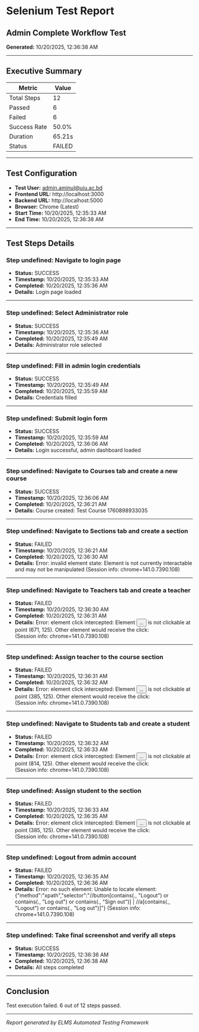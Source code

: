 # Selenium Test Report

## Admin Complete Workflow Test

**Generated:** 10/20/2025, 12:36:38 AM

---

## Executive Summary

| Metric | Value |
|--------|-------|
| Total Steps | 12 |
| Passed | 6 |
| Failed | 6 |
| Success Rate | 50.0% |
| Duration | 65.21s |
| Status | FAILED |

---

## Test Configuration

- **Test User:** admin.aminul@uiu.ac.bd
- **Frontend URL:** http://localhost:3000
- **Backend URL:** http://localhost:5000
- **Browser:** Chrome (Latest)
- **Start Time:** 10/20/2025, 12:35:33 AM
- **End Time:** 10/20/2025, 12:36:38 AM

---

## Test Steps Details


### Step undefined: Navigate to login page

- **Status:** SUCCESS
- **Timestamp:** 10/20/2025, 12:35:33 AM
- **Completed:** 10/20/2025, 12:35:36 AM
- **Details:** Login page loaded

---


### Step undefined: Select Administrator role

- **Status:** SUCCESS
- **Timestamp:** 10/20/2025, 12:35:36 AM
- **Completed:** 10/20/2025, 12:35:49 AM
- **Details:** Administrator role selected

---


### Step undefined: Fill in admin login credentials

- **Status:** SUCCESS
- **Timestamp:** 10/20/2025, 12:35:49 AM
- **Completed:** 10/20/2025, 12:35:59 AM
- **Details:** Credentials filled

---


### Step undefined: Submit login form

- **Status:** SUCCESS
- **Timestamp:** 10/20/2025, 12:35:59 AM
- **Completed:** 10/20/2025, 12:36:06 AM
- **Details:** Login successful, admin dashboard loaded

---


### Step undefined: Navigate to Courses tab and create a new course

- **Status:** SUCCESS
- **Timestamp:** 10/20/2025, 12:36:06 AM
- **Completed:** 10/20/2025, 12:36:21 AM
- **Details:** Course created: Test Course 1760898933035

---


### Step undefined: Navigate to Sections tab and create a section

- **Status:** FAILED
- **Timestamp:** 10/20/2025, 12:36:21 AM
- **Completed:** 10/20/2025, 12:36:30 AM
- **Details:** Error: invalid element state: Element is not currently interactable and may not be manipulated
  (Session info: chrome=141.0.7390.108)

---


### Step undefined: Navigate to Teachers tab and create a teacher

- **Status:** FAILED
- **Timestamp:** 10/20/2025, 12:36:30 AM
- **Completed:** 10/20/2025, 12:36:31 AM
- **Details:** Error: element click intercepted: Element <button type="button" role="tab" aria-selected="false" aria-controls="radix-_r_5_-content-teachers" data-state="inactive" id="radix-_r_5_-trigger-teachers" data-slot="tabs-trigger" class="data-[state=active]:bg-background dark:data-[state=active]:text-foreground focus-visible:border-ring focus-visible:ring-ring/50 focus-visible:outline-ring dark:data-[state=active]:border-input dark:data-[state=active]:bg-input/30 text-foreground dark:text-muted-foreground inline-flex h-[calc(100%-1px)] flex-1 items-center justify-center gap-1.5 rounded-md border border-transparent px-2 py-1 text-sm font-medium whitespace-nowrap transition-[color,box-shadow] focus-visible:ring-[3px] focus-visible:outline-1 disabled:pointer-events-none disabled:opacity-50 data-[state=active]:shadow-sm [&amp;_svg]:pointer-events-none [&amp;_svg]:shrink-0 [&amp;_svg:not([class*='size-'])]:size-4 glassmorphic hover:glow-green" tabindex="-1" data-orientation="horizontal" data-radix-collection-item="">...</button> is not clickable at point (671, 125). Other element would receive the click: <div data-state="open" class="fixed inset-0 z-50 bg-black/80 dark:bg-black/90 data-[state=open]:animate-in data-[state=closed]:animate-out data-[state=closed]:fade-out-0 data-[state=open]:fade-in-0" data-aria-hidden="true" aria-hidden="true" style="pointer-events: auto;"></div>
  (Session info: chrome=141.0.7390.108)

---


### Step undefined: Assign teacher to the course section

- **Status:** FAILED
- **Timestamp:** 10/20/2025, 12:36:31 AM
- **Completed:** 10/20/2025, 12:36:32 AM
- **Details:** Error: element click intercepted: Element <button type="button" role="tab" aria-selected="true" aria-controls="radix-_r_5_-content-sections" data-state="active" id="radix-_r_5_-trigger-sections" data-slot="tabs-trigger" class="data-[state=active]:bg-background dark:data-[state=active]:text-foreground focus-visible:border-ring focus-visible:ring-ring/50 focus-visible:outline-ring dark:data-[state=active]:border-input dark:data-[state=active]:bg-input/30 text-foreground dark:text-muted-foreground inline-flex h-[calc(100%-1px)] flex-1 items-center justify-center gap-1.5 rounded-md border border-transparent px-2 py-1 text-sm font-medium whitespace-nowrap transition-[color,box-shadow] focus-visible:ring-[3px] focus-visible:outline-1 disabled:pointer-events-none disabled:opacity-50 data-[state=active]:shadow-sm [&amp;_svg]:pointer-events-none [&amp;_svg]:shrink-0 [&amp;_svg:not([class*='size-'])]:size-4 glassmorphic hover:glow-orange" tabindex="0" data-orientation="horizontal" data-radix-collection-item="">...</button> is not clickable at point (385, 125). Other element would receive the click: <div data-state="open" class="fixed inset-0 z-50 bg-black/80 dark:bg-black/90 data-[state=open]:animate-in data-[state=closed]:animate-out data-[state=closed]:fade-out-0 data-[state=open]:fade-in-0" data-aria-hidden="true" aria-hidden="true" style="pointer-events: auto;"></div>
  (Session info: chrome=141.0.7390.108)

---


### Step undefined: Navigate to Students tab and create a student

- **Status:** FAILED
- **Timestamp:** 10/20/2025, 12:36:32 AM
- **Completed:** 10/20/2025, 12:36:33 AM
- **Details:** Error: element click intercepted: Element <button type="button" role="tab" aria-selected="false" aria-controls="radix-_r_5_-content-students" data-state="inactive" id="radix-_r_5_-trigger-students" data-slot="tabs-trigger" class="data-[state=active]:bg-background dark:data-[state=active]:text-foreground focus-visible:border-ring focus-visible:ring-ring/50 focus-visible:outline-ring dark:data-[state=active]:border-input dark:data-[state=active]:bg-input/30 text-foreground dark:text-muted-foreground inline-flex h-[calc(100%-1px)] flex-1 items-center justify-center gap-1.5 rounded-md border border-transparent px-2 py-1 text-sm font-medium whitespace-nowrap transition-[color,box-shadow] focus-visible:ring-[3px] focus-visible:outline-1 disabled:pointer-events-none disabled:opacity-50 data-[state=active]:shadow-sm [&amp;_svg]:pointer-events-none [&amp;_svg]:shrink-0 [&amp;_svg:not([class*='size-'])]:size-4 glassmorphic hover:glow-yellow" tabindex="-1" data-orientation="horizontal" data-radix-collection-item="">...</button> is not clickable at point (814, 125). Other element would receive the click: <div data-state="open" class="fixed inset-0 z-50 bg-black/80 dark:bg-black/90 data-[state=open]:animate-in data-[state=closed]:animate-out data-[state=closed]:fade-out-0 data-[state=open]:fade-in-0" data-aria-hidden="true" aria-hidden="true" style="pointer-events: auto;"></div>
  (Session info: chrome=141.0.7390.108)

---


### Step undefined: Assign student to the section

- **Status:** FAILED
- **Timestamp:** 10/20/2025, 12:36:33 AM
- **Completed:** 10/20/2025, 12:36:35 AM
- **Details:** Error: element click intercepted: Element <button type="button" role="tab" aria-selected="true" aria-controls="radix-_r_5_-content-sections" data-state="active" id="radix-_r_5_-trigger-sections" data-slot="tabs-trigger" class="data-[state=active]:bg-background dark:data-[state=active]:text-foreground focus-visible:border-ring focus-visible:ring-ring/50 focus-visible:outline-ring dark:data-[state=active]:border-input dark:data-[state=active]:bg-input/30 text-foreground dark:text-muted-foreground inline-flex h-[calc(100%-1px)] flex-1 items-center justify-center gap-1.5 rounded-md border border-transparent px-2 py-1 text-sm font-medium whitespace-nowrap transition-[color,box-shadow] focus-visible:ring-[3px] focus-visible:outline-1 disabled:pointer-events-none disabled:opacity-50 data-[state=active]:shadow-sm [&amp;_svg]:pointer-events-none [&amp;_svg]:shrink-0 [&amp;_svg:not([class*='size-'])]:size-4 glassmorphic hover:glow-orange" tabindex="0" data-orientation="horizontal" data-radix-collection-item="">...</button> is not clickable at point (385, 125). Other element would receive the click: <div data-state="open" class="fixed inset-0 z-50 bg-black/80 dark:bg-black/90 data-[state=open]:animate-in data-[state=closed]:animate-out data-[state=closed]:fade-out-0 data-[state=open]:fade-in-0" data-aria-hidden="true" aria-hidden="true" style="pointer-events: auto;"></div>
  (Session info: chrome=141.0.7390.108)

---


### Step undefined: Logout from admin account

- **Status:** FAILED
- **Timestamp:** 10/20/2025, 12:36:35 AM
- **Completed:** 10/20/2025, 12:36:36 AM
- **Details:** Error: no such element: Unable to locate element: {"method":"xpath","selector":"//button[contains(., "Logout") or contains(., "Log out") or contains(., "Sign out")] | //a[contains(., "Logout") or contains(., "Log out")]"}
  (Session info: chrome=141.0.7390.108)

---


### Step undefined: Take final screenshot and verify all steps

- **Status:** SUCCESS
- **Timestamp:** 10/20/2025, 12:36:36 AM
- **Completed:** 10/20/2025, 12:36:38 AM
- **Details:** All steps completed

---


## Conclusion

Test execution failed. 6 out of 12 steps passed.

---

*Report generated by ELMS Automated Testing Framework*
